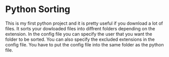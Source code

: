 # Python Sorting
This is my first python project and it is pretty useful if you download a lot of files.
It sorts your dowloaded files into diffrent folders depending on the extension.
In the config file you can specify the user that you want the folder to be sorted.
You can also specify the excluded extensions in the config file.
You have to put the config file into the same folder as the python file.